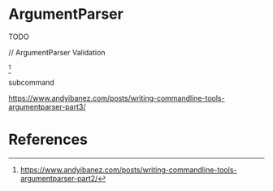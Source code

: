 # ArgumentParser



TODO





// ArgumentParser Validation

[^2]



subcommand

https://www.andyibanez.com/posts/writing-commandline-tools-argumentparser-part3/





# References

[^1]:https://www.andyibanez.com/posts/writing-commandline-tools-argumentparser-part1/
[^2]:https://www.andyibanez.com/posts/writing-commandline-tools-argumentparser-part2/



